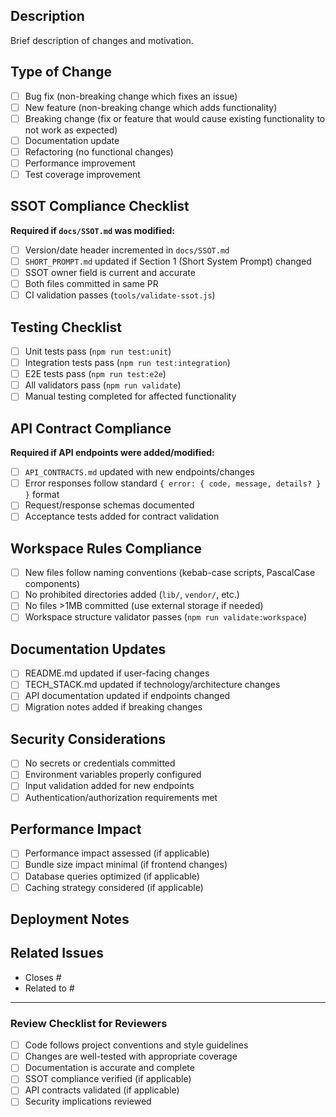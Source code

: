 ## Description
Brief description of changes and motivation.

## Type of Change
- [ ] Bug fix (non-breaking change which fixes an issue)
- [ ] New feature (non-breaking change which adds functionality)
- [ ] Breaking change (fix or feature that would cause existing functionality to not work as expected)
- [ ] Documentation update
- [ ] Refactoring (no functional changes)
- [ ] Performance improvement
- [ ] Test coverage improvement

## SSOT Compliance Checklist
**Required if `docs/SSOT.md` was modified:**
- [ ] Version/date header incremented in `docs/SSOT.md`
- [ ] `SHORT_PROMPT.md` updated if Section 1 (Short System Prompt) changed
- [ ] SSOT owner field is current and accurate
- [ ] Both files committed in same PR
- [ ] CI validation passes (`tools/validate-ssot.js`)

## Testing Checklist
- [ ] Unit tests pass (`npm run test:unit`)
- [ ] Integration tests pass (`npm run test:integration`) 
- [ ] E2E tests pass (`npm run test:e2e`)
- [ ] All validators pass (`npm run validate`)
- [ ] Manual testing completed for affected functionality

## API Contract Compliance
**Required if API endpoints were added/modified:**
- [ ] `API_CONTRACTS.md` updated with new endpoints/changes
- [ ] Error responses follow standard `{ error: { code, message, details? } }` format
- [ ] Request/response schemas documented
- [ ] Acceptance tests added for contract validation

## Workspace Rules Compliance
- [ ] New files follow naming conventions (kebab-case scripts, PascalCase components)
- [ ] No prohibited directories added (`lib/`, `vendor/`, etc.)
- [ ] No files >1MB committed (use external storage if needed)
- [ ] Workspace structure validator passes (`npm run validate:workspace`)

## Documentation Updates
- [ ] README.md updated if user-facing changes
- [ ] TECH_STACK.md updated if technology/architecture changes
- [ ] API documentation updated if endpoints changed
- [ ] Migration notes added if breaking changes

## Security Considerations
- [ ] No secrets or credentials committed
- [ ] Environment variables properly configured
- [ ] Input validation added for new endpoints
- [ ] Authentication/authorization requirements met

## Performance Impact
- [ ] Performance impact assessed (if applicable)
- [ ] Bundle size impact minimal (if frontend changes)
- [ ] Database queries optimized (if applicable)
- [ ] Caching strategy considered (if applicable)

## Deployment Notes
<!-- Any special deployment instructions, environment variable changes, or migration steps -->

## Related Issues
<!-- Link any related GitHub issues or tickets -->
- Closes #
- Related to #

---

### Review Checklist for Reviewers
- [ ] Code follows project conventions and style guidelines
- [ ] Changes are well-tested with appropriate coverage
- [ ] Documentation is accurate and complete
- [ ] SSOT compliance verified (if applicable)
- [ ] API contracts validated (if applicable)
- [ ] Security implications reviewed
